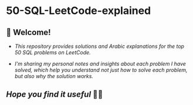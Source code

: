 # 50-SQL-LeetCode-explained
## 👋 Welcome!

- _This repository provides solutions and Arabic explanations for the top 50 SQL problems on LeetCode._

- _I'm sharing my personal notes and insights about each problem I have solved, which help you understand not just how to solve each problem, but also why the solution works._

## *Hope you find it useful* 💖🥰
